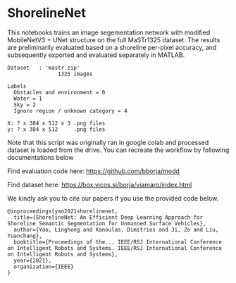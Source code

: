 # ShorelineNet

This notebooks trains an image segementation network with modified MobileNetV3 + UNet structure on the full MaSTr1325 dataset. The results are preliminarily evaluated based on a shoreline per-pixel accuracy, and subsequently exported and evaluated separately in MATLAB. 

```
Dataset   : 'mastr.zip' 
                1325 images 

Labels
  Obstacles and environment = 0
  Water = 1
  Sky = 2
  Ignore region / unknown category = 4

X: ? x 384 x 512 x 3 .png files
y: ? x 384 x 512     .png files 
```

Note that this script was originally ran in google colab and processed dataset is loaded from the drive. You can recreate the workflow by following documentations below

Find evaluation code here:  https://github.com/bborja/modd

Find dataset here: https://box.vicos.si/borja/viamaro/index.html

We kindly ask you to cite our papers if you use the provided code below.

```
@inproceedings{yao2021shorelinenet,
  title={ShorelineNet: An Efficient Deep Learning Approach for Shoreline Semantic Segmentation for Unmanned Surface Vehicles},
  author={Yao, Linghong and Kanoulas, Dimitrios and Ji, Ze and Liu, Yuanchang},
  booktitle={Proceedings of the... IEEE/RSJ International Conference on Intelligent Robots and Systems. IEEE/RSJ International Conference on Intelligent Robots and Systems},
  year={2021},
  organization={IEEE}
}
```


